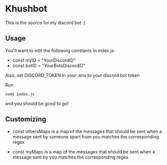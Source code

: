 # Khushbot

This is the source for my discord bot :)

## Usage

You'll want to edit the following constants in index.js:

- const myID = "YourDiscordID"
- const botID = "YourBotsDiscordID"

Also, set DISCORD_TOKEN in your .env to your discord bot token

Run

```
node index.js
```
and you should be good to go!

## Customizing

- const othersMaps is a map of the messages that should be sent when a message sent by someone apart from you matches the corresponding regex

- const myMaps is a map of the messages that should be sent when a message sent by you matches the corresponding regex